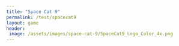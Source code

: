 ```yaml
---
title: "Space Cat 9"
permalink: /test/spacecat9
layout: game
header: 
 image: /assets/images/space-cat-9/SpaceCat9_Logo_Color_4x.png
---
```

